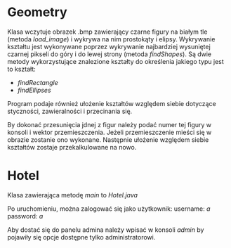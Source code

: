 # Geometry

Klasa wczytuje obrazek .bmp zawierający czarne figury na białym tle (metoda _load_image_) i wykrywa na nim prostokąty i elipsy. Wykrywanie kształtu jest wykonywane poprzez wykrywanie najbardziej wysuniętej czarnej pikseli do góry i do lewej strony (metoda _findShapes_). Są dwie metody wykorzystujące znalezione kształty do określenia jakiego typu jest to kształt: 
* _findRectangle_
* _findEllipses_

Program podaje również ułożenie kształtów względem siebie dotyczące styczności, zawieralności i przecinania się.

By dokonać przesunięcia jdnej z figur należy podać numer tej figury w konsoli i wektor przemieszczenia. Jeżeli przemieszczenie mieści się w obrazie zostanie ono wykonane. Następnie ułożenie względem siebie kształtów zostaje przekalkulowane na nowo.


# Hotel

Klasa zawierająca metodę _main_ to _Hotel.java_

Po uruchomieniu, można zalogować się jako użytkownik:
  username: _a_
  password: _a_

Aby dostać się do panelu admina należy wpisać w konsoli _admin_ by pojawiły się opcje dostępne tylko administratorowi.
